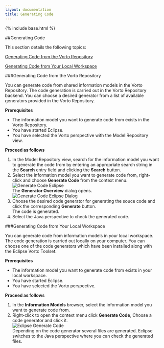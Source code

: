 ```yaml
---
layout: documentation
title: Generating Code
---
```

{% include base.html %}

##Generating Code

This section details the following topics:

[Generating Code from the Vorto Repository](#generating-code-from-the-vorto-repository)

[Generating Code from Your Local Workspace](#generating-code-from-your-local-workspace)

###Generating Code from the Vorto Repository

You can generate code from shared information models in the Vorto Repository. The code generation is carried out in the Vorto Repository backend. You can choose a desired generator from a list of available generators provided in the Vorto Repository.

**Prerequisites**  

* The information model you want to generate code from exists in the Vorto Repository.
* You have started Eclipse.
* You have selected the Vorto perspective with the Model Repository view.

**Proceed as follows**

1. In the Model Repository view, search for the information model you want to generate the code from by entering an appropriate search string in the **Search** entry field and clicking the **Search** button.
2. Select the information model you want to generate code from, right-click and choose **Generate Code** from the context menu.  
   ![Generate Code Eclipse]({{base}}/img/documentation/vorto_repository_generate_code_eclipse.png)  
   The **Generator Overview** dialog opens.  
   ![Generate Code Eclipse Dialog]({{base}}/img/documentation/vorto_repository_generate_code_eclipse_dialog.png)  
3. Choose the desired code generator for generating the souce code and click the corresponding **Generate** button.  
   The code is generated.
4. Select the Java perspective to check the generated code.

###Generating Code from Your Local Workspace

You can generate code from information models in your local workspace. The code generation is carried out locally on your computer. You can choose one of the code generators which have been installed along with the Eclipse Vorto Toolset.

**Prerequisites**  

* The information model you want to generate code from exists in your local workspace.
* You have started Eclipse.
* You have selected the Vorto perspective.

**Proceed as follows**

1. In the **Information Models** browser, select the information model you want to generate code from.
2. Right-click to open the context menu click **Generate Code**, Choose a code generator and click it.  
   ![Eclipse Generate Code]({{base}}/img/documentation/vorto_eclipse_generate_code.png)  
   Depending on the code generator several files are generated. Eclipse switches to the Java perspective where you can check the generated files.
